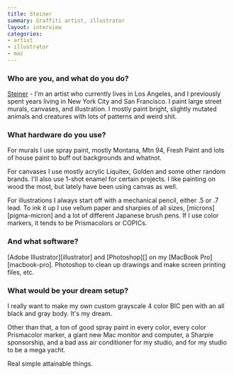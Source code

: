 ```yaml
---
title: Steiner
summary: Graffiti artist, illustrator
layout: interview
categories:
- artist
- illustrator
- mac
---
```


### Who are you, and what do you do?

[Steiner](http://steiner.bigcartel.com/ "Steiner's website.") - I'm an artist who currently lives in Los Angeles, and I previously spent years living in New York City and San Francisco. I paint large street murals, canvases, and illustration. I mostly paint bright, slightly mutated animals and creatures with lots of patterns and weird shit.

### What hardware do you use?

For murals I use spray paint, mostly Montana, Mtn 94, Fresh Paint and lots of house paint to buff out backgrounds and whatnot.

For canvases I use mostly acrylic Liquitex, Golden and some other random brands. I'll also use 1-shot enamel for certain projects. I like painting on wood the most, but lately have been using canvas as well.

For illustrations I always start off with a mechanical pencil, either .5 or .7 lead. To ink it up I use vellum paper and sharpies of all sizes, [microns][pigma-micron] and a lot of different Japanese brush pens. If I use color markers, it tends to be Prismacolors or COPICs.

### And what software?

[Adobe Illustrator][illustrator] and [Photoshop][] on my [MacBook Pro][macbook-pro]. Photoshop to clean up drawings and make screen printing files, etc.

### What would be your dream setup?

I really want to make my own custom grayscale 4 color BIC pen with an all black and gray body. It's my dream.

Other than that, a ton of good spray paint in every color, every color Prismacolor marker, a giant new Mac monitor and computer, a Sharpie sponsorship, and a bad ass air conditioner for my studio, and for my studio to be a mega yacht. 

Real simple attainable things.